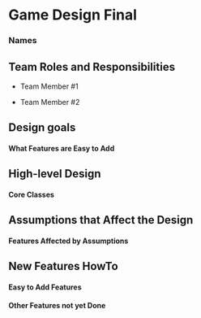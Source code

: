 # Game Design Final
### Names

## Team Roles and Responsibilities

 * Team Member #1

 * Team Member #2


## Design goals

#### What Features are Easy to Add


## High-level Design

#### Core Classes


## Assumptions that Affect the Design

#### Features Affected by Assumptions


## New Features HowTo

#### Easy to Add Features

#### Other Features not yet Done


